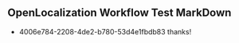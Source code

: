 ## OpenLocalization Workflow Test MarkDown
* 4006e784-2208-4de2-b780-53d4e1fbdb83 
thanks!<!--HONumber=Mar16_HO4-->

